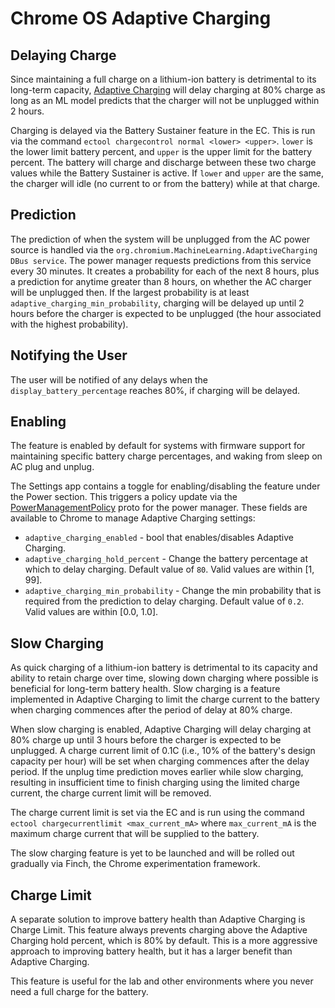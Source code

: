 # Chrome OS Adaptive Charging

## Delaying Charge

Since maintaining a full charge on a lithium-ion battery is detrimental to its
long-term capacity, [Adaptive Charging] will delay charging at 80% charge as
long as an ML model predicts that the charger will not be unplugged within 2
hours.

Charging is delayed via the Battery Sustainer feature in the EC. This is run via
the command `ectool chargecontrol normal <lower> <upper>`. `lower` is the lower
limit battery percent, and `upper` is the upper limit for the battery percent.
The battery will charge and discharge between these two charge values while the
Battery Sustainer is active. If `lower` and `upper` are the same, the charger
will idle (no current to or from the battery) while at that charge.

## Prediction

The prediction of when the system will be unplugged from the AC power source is
handled via the `org.chromium.MachineLearning.AdaptiveCharging DBus service`.
The power manager requests predictions from this service every 30 minutes. It
creates a probability for each of the next 8 hours, plus a prediction for
anytime greater than 8 hours, on whether the AC charger will be unplugged then.
If the largest probability is at least `adaptive_charging_min_probability`,
charging will be delayed up until 2 hours before the charger is expected to be
unplugged (the hour associated with the highest probability).

## Notifying the User

The user will be notified of any delays when the `display_battery_percentage`
reaches 80%, if charging will be delayed.

## Enabling

The feature is enabled by default for systems with firmware support for
maintaining specific battery charge percentages, and waking from sleep on AC
plug and unplug.

The Settings app contains a toggle for enabling/disabling the feature under the
Power section. This triggers a policy update via the [PowerManagementPolicy]
proto for the power manager. These fields are available to Chrome to manage
Adaptive Charging settings:

*   `adaptive_charging_enabled` - bool that enables/disables Adaptive Charging.
*   `adaptive_charging_hold_percent` - Change the battery percentage at which to
    delay charging. Default value of `80`. Valid values are within [1, 99].
*   `adaptive_charging_min_probability` - Change the min probability that is
    required from the prediction to delay charging. Default value of `0.2`.
    Valid values are within [0.0, 1.0].

## Slow Charging

As quick charging of a lithium-ion battery is detrimental to its capacity and
ability to retain charge over time, slowing down charging where possible is
beneficial for long-term battery health. Slow charging is a feature implemented
in Adaptive Charging to limit the charge current to the battery when charging
commences after the period of delay at 80% charge.

When slow charging is enabled, Adaptive Charging will delay charging at 80%
charge up until 3 hours before the charger is expected to be unplugged. A charge
current limit of 0.1C (i.e., 10% of the battery's design capacity per hour) will
be set when charging commences after the delay period. If the unplug time
prediction moves earlier while slow charging, resulting in insufficient time to
finish charging using the limited charge current, the charge current limit will
be removed.

The charge current limit is set via the EC and is run using the command `ectool
chargecurrentlimit <max_current_mA>` where `max_current_mA` is the maximum
charge current that will be supplied to the battery.

The slow charging feature is yet to be launched and will be rolled out gradually
via Finch, the Chrome experimentation framework.

## Charge Limit

A separate solution to improve battery health than Adaptive Charging is Charge
Limit. This feature always prevents charging above the Adaptive Charging hold
percent, which is 80% by default. This is a more aggressive approach to
improving battery health, but it has a larger benefit than Adaptive Charging.

This feature is useful for the lab and other environments where you never need a
full charge for the battery.

[Adaptive Charging]: https://chromium.googlesource.com/chromiumos/platform2/+/HEAD/power_manager/powerd/policy/adaptive_charging_controller.h
[PowerManagementPolicy]: https://chromium.googlesource.com/chromiumos/platform2/system_api/+/HEAD/dbus/power_manager/policy.proto
